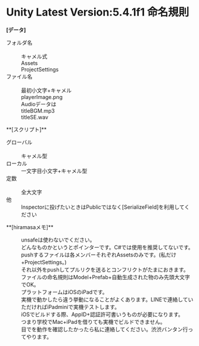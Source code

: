 Unity Latest Version:5.4.1f1
命名規則  
========
**[データ]**
<dl>
    <dt>フォルダ名</dt>
    <dd>キャメル式</dd>
    <dd>Assets</dd>
    <dd>ProjectSettings</dd>
    <dt>ファイル名</dt>
    <dd>最初小文字+キャメル</dd>
    <dd>playerImage.png</dd>
    <dd>Audioデータは</dd>
    <dd>titleBGM.mp3</dd>
    <dd>titleSE.wav</dd>
</dl>
**[スクリプト]**
<dl>
    <dt>グローバル</dt>
    <dd>キャメル型</dd>
    <dt>ローカル</dt>
    <dd>一文字目小文字+キャメル型</dd>
    <dt>定数</dt>
    <dd>全大文字</dd>
    <dt>他</dt>
    <dd>Inspectorに投げたいときはPublicではなく[SerializeField]を利用してください</dd>
</dl>
**[hiramasaメモ]**
<dl>
    <dd>unsafeは使わないでください。</dd>
    <dd>どんなものかというとポインターです。C#では使用を推奨してないです。</dd>
    <dd>pushするファイルは各メンバーそれぞれAssetsのみです。(私だけ+ProjectSettings。)</dd>
    <dd>それ以外をpushしてプルリクを送るとコンフリクトがたまにおきます。</dd>
    <dd>ファイルの命名規則はModel+Prefab+自動生成された物のみ先頭大文字でOK。</dd>
    <dd>プラットフォームはiOSのiPadです。</dd>
    <dd>実機で動かしたら違う挙動になることがよくあります。LINEで連絡していただければiPadminiで実機テストします。</dd>
    <dd>iOSでビルドする際、AppID+認証許可書いうものが必要になります。</dd>
    <dd>つまり学校でMac+iPadを借りても実機でビルドできません。</dd>
    <dd>目でを動作を確認したかったら私に連絡してください。渋渋バンタン行ってやります。</dd>
</dl>
